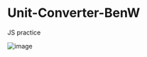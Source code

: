 # Unit-Converter-BenW

 JS practice

![image](https://user-images.githubusercontent.com/64148154/177878844-89039655-54c3-4541-a0aa-0904cf29dfe8.png)
